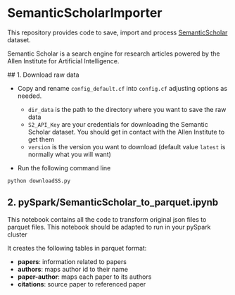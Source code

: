 # SemanticScholarImporter
This repository provides code to save, import and process [SemanticScholar](https://www.semanticscholar.org/) dataset.

Semantic Scholar is a search engine for research articles powered by the Allen Institute for Artificial Intelligence.

## 1. Download raw data

- Copy and rename `config_default.cf` into `config.cf` adjusting options as needed.
   * `dir_data` is the path to the directory where you want to save the raw data
   * `S2_API_Key` are your credentials for downloading the Semantic Scholar dataset. You should get in contact with the Allen Institute to get them
   * `version` is the version you want to download (default value `latest` is normally what you will want)

- Run the following command line 

```
python downloadSS.py
```
## 2. pySpark/SemanticScholar_to_parquet.ipynb

This notebook contains all the code to transform original json files to parquet files. This notebook should be adapted to run in your pySpark cluster

It creates the following tables in parquet format:
- **papers**: information related to papers
- **authors**: maps author id to their name
- **paper-author**: maps each paper to its authors
- **citations**: source paper to referenced paper
